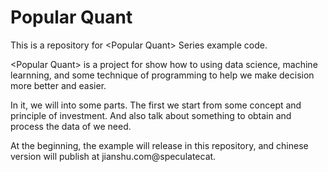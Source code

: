 # Popular Quant
This is a repository for \<Popular Quant\> Series example code.

\<Popular Quant\> is a project for
show how to using data science, machine learnning, and some technique of programming
to help we make decision more better and easier.

In it, we will into some parts. The first we start from
some concept and principle of investment. And also talk
about something to obtain and process the data of we need.

At the beginning, the example will release in this repository,
and chinese version will publish at jianshu.com@speculatecat.